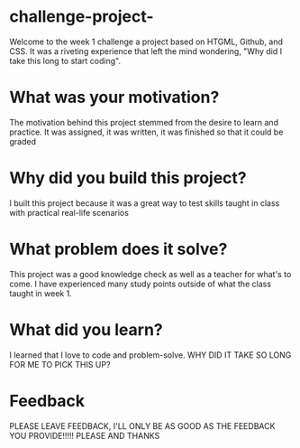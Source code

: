 # challenge-project-

Welcome to the week 1 challenge a project based on HTGML, Github, and CSS. It was a riveting experience that left the mind wondering, "Why did I take this long to start coding".

# What was your motivation?
The motivation behind this project stemmed from the desire to learn and practice. It was assigned, it was written, it was finished so that it could be graded

# Why did you build this project?
I built this project because it was a great way to test skills taught in class with practical real-life scenarios 

# What problem does it solve?
This project was a good knowledge check as well as a teacher for what's to come. I have experienced many study points outside of what the class taught in week 1.

# What did you learn?
I learned that I love to code and problem-solve. WHY DID IT TAKE SO LONG FOR ME TO PICK THIS UP?

# Feedback
PLEASE LEAVE FEEDBACK, I'LL ONLY BE AS GOOD AS THE FEEDBACK YOU PROVIDE!!!!! PLEASE AND THANKS 

